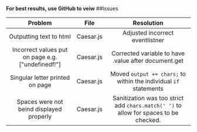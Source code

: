 **For best results, use GitHub to veiw**
##Issues

 | Problem | File | Resolution |  
 |:-------:|:----:|:----------:|
 |Outputting text to html|Caesar.js| Adjusted incorrect eventlistner 
 |Incorrect values put on page e.g. ["undefinedf!"]|Caesar.js| Corrected variable to have .value after document.get 
 |Singular letter printed on page |Caesar.js| Moved `output += chars;` to within the individual `if` statements
 |Spaces were not beind displayed properly|Caesar.js| Sanitization was too strict add `chars.match(' ')` to allow for spaces to be checked.